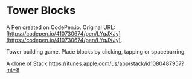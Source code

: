 # Tower Blocks

A Pen created on CodePen.io. Original URL: [https://codepen.io/410730674/pen/LYgJXJy](https://codepen.io/410730674/pen/LYgJXJy).

Tower building game. Place blocks by clicking, tapping or spacebarring. 

A clone of Stack https://itunes.apple.com/us/app/stack/id1080487957?mt=8
